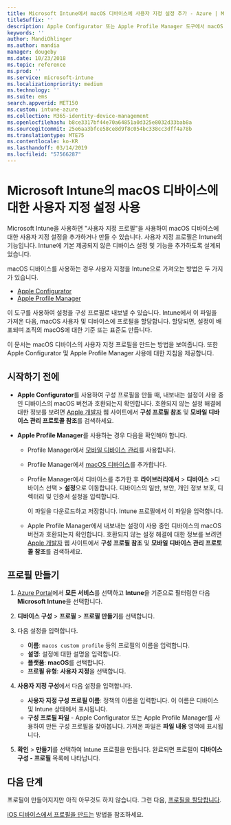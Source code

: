 ```yaml
---
title: Microsoft Intune에서 macOS 디바이스에 사용자 지정 설정 추가 - Azure | Microsoft Docs
titleSuffix: ''
description: Apple Configurator 또는 Apple Profile Manager 도구에서 macOS 설정을 내보낸 다음, 이 설정을 Microsoft Intune으로 가져옵니다. 이 설정은 macOS 디바이스에서 사용자 지정 설정과 기능을 만들고 사용하고 제어할 수 있습니다. 그런 다음, 이 사용자 지정 프로필을 조직의 macOS 장비에 할당하거나 배포하여 기준 또는 표준을 만들 수 있습니다.
keywords: ''
author: MandiOhlinger
ms.author: mandia
manager: dougeby
ms.date: 10/23/2018
ms.topic: reference
ms.prod: ''
ms.service: microsoft-intune
ms.localizationpriority: medium
ms.technology: ''
ms.suite: ems
search.appverid: MET150
ms.custom: intune-azure
ms.collection: M365-identity-device-management
ms.openlocfilehash: b8ce3317bf44e70a64851a0d325e8032d33bab8a
ms.sourcegitcommit: 25e6aa3bfce58ce8d9f8c054bc338cc3dff4a78b
ms.translationtype: MTE75
ms.contentlocale: ko-KR
ms.lasthandoff: 03/14/2019
ms.locfileid: "57566287"
---
```

# <a name="use-custom-settings-for-macos-devices-in-microsoft-intune"></a>Microsoft Intune의 macOS 디바이스에 대한 사용자 지정 설정 사용

Microsoft Intune을 사용하면 "사용자 지정 프로필"을 사용하여 macOS 디바이스에 대한 사용자 지정 설정을 추가하거나 만들 수 있습니다. 사용자 지정 프로필은 Intune의 기능입니다. Intune에 기본 제공되지 않은 디바이스 설정 및 기능을 추가하도록 설계되었습니다.

macOS 디바이스를 사용하는 경우 사용자 지정을 Intune으로 가져오는 방법은 두 가지가 있습니다.

- [Apple Configurator](https://itunes.apple.com/app/apple-configurator-2/id1037126344?mt=12)
- [Apple Profile Manager](https://support.apple.com/profile-manager)

이 도구를 사용하여 설정을 구성 프로필로 내보낼 수 있습니다. Intune에서 이 파일을 가져온 다음, macOS 사용자 및 디바이스에 프로필을 할당합니다. 할당되면, 설정이 배포되며 조직의 macOS에 대한 기준 또는 표준도 만듭니다.

이 문서는 macOS 디바이스의 사용자 지정 프로필을 만드는 방법을 보여줍니다. 또한 Apple Configurator 및 Apple Profile Manager 사용에 대한 지침을 제공합니다.

## <a name="before-you-begin"></a>시작하기 전에

- **Apple Configurator**를 사용하여 구성 프로필을 만들 때, 내보내는 설정이 사용 중인 디바이스의 macOS 버전과 호환되는지 확인합니다. 호환되지 않는 설정 해결에 대한 정보를 보려면 [Apple 개발자](https://developer.apple.com/) 웹 사이트에서 **구성 프로필 참조** 및 **모바일 디바이스 관리 프로토콜 참조**를 검색하세요.

- **Apple Profile Manager**를 사용하는 경우 다음을 확인해야 합니다.

  - Profile Manager에서 [모바일 디바이스 관리](https://help.apple.com/serverapp/mac/5.7/#/apd05B9B761-D390-4A75-9251-E9AD29A61D0C)를 사용합니다.
  - Profile Manager에서 [macOS 디바이스](https://help.apple.com/profilemanager/mac/5.7/#/pm9onzap1984)를 추가합니다.
  - Profile Manager에서 디바이스를 추가한 후 **라이브러리에서** > **디바이스** &gt;디바이스 선택 &gt; **설정**으로 이동합니다. 디바이스의 일반, 보안, 개인 정보 보호, 디렉터리 및 인증서 설정을 입력합니다.

    이 파일을 다운로드하고 저장합니다. Intune 프로필에서 이 파일을 입력합니다. 

  - Apple Profile Manager에서 내보내는 설정이 사용 중인 디바이스의 macOS 버전과 호환되는지 확인합니다. 호환되지 않는 설정 해결에 대한 정보를 보려면 [Apple 개발자](https://developer.apple.com/) 웹 사이트에서 **구성 프로필 참조** 및 **모바일 디바이스 관리 프로토콜 참조**를 검색하세요.

## <a name="create-the-profile"></a>프로필 만들기

1. [Azure Portal](https://portal.azure.com)에서 **모든 서비스**를 선택하고 **Intune**을 기준으로 필터링한 다음 **Microsoft Intune**을 선택합니다.
2. **디바이스 구성** > **프로필** > **프로필 만들기**를 선택합니다.
3. 다음 설정을 입력합니다.

    - **이름**: `macos custom profile` 등의 프로필의 이름을 입력합니다.
    - **설명**: 설정에 대한 설명을 입력합니다.
    - **플랫폼**: **macOS**를 선택합니다.
    - **프로필 유형**: **사용자 지정**을 선택합니다.

4. **사용자 지정 구성**에서 다음 설정을 입력합니다.

    - **사용자 지정 구성 프로필 이름**: 정책의 이름을 입력합니다. 이 이름은 디바이스 및 Intune 상태에서 표시됩니다.
    - **구성 프로필 파일** - Apple Configurator 또는 Apple Profile Manager를 사용하여 만든 구성 프로필을 찾아봅니다. 가져온 파일은 **파일 내용** 영역에 표시됩니다.

5. **확인** > **만들기**를 선택하여 Intune 프로필을 만듭니다. 완료되면 프로필이 **디바이스 구성 - 프로필** 목록에 나타납니다.

## <a name="next-steps"></a>다음 단계

프로필이 만들어지지만 아직 아무것도 하지 않습니다. 그런 다음, [프로필을 할당합니다](device-profile-assign.md).

[iOS 디바이스에서 프로필을 만드는](custom-settings-ios.md) 방법을 참조하세요.
